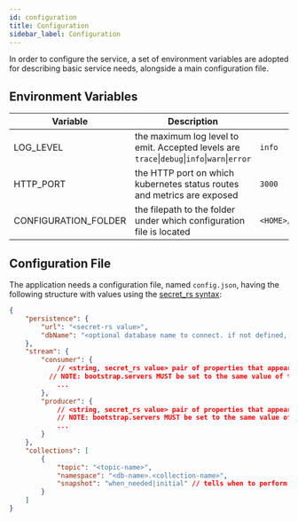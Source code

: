 ```yaml
---
id: configuration
title: Configuration
sidebar_label: Configuration
---
```


<!--
WARNING: this file was automatically generated by Mia-Platform Doc Aggregator.
DO NOT MODIFY IT BY HAND.
Instead, modify the source file and run the aggregator to regenerate this file.
-->

In order to configure the service, a set of environment variables are adopted for
describing basic service needs, alongside a main configuration file.

## Environment Variables

| Variable             | Description                                                                                   | Default                |
|----------------------|-----------------------------------------------------------------------------------------------|------------------------|
| LOG_LEVEL            | the maximum log level to emit. Accepted levels are  `trace`\|`debug`\|`info`\|`warn`\|`error` | `info`                 |
| HTTP_PORT            | the HTTP port on which kubernetes status routes and metrics are exposed                       | `3000`                 |
| CONFIGURATION_FOLDER | the filepath to the folder under which configuration file is located                          | `<HOME>/.df/mongezium` |

## Configuration File

The application needs a configuration file, named `config.json`, having the following structure with values using the [secret_rs syntax](https://docs.rs/secret_rs/0.4.1/secret_rs/index.html):

```json
{
    "persistence": {
        "url": "<secret-rs value>",
        "dbName": "<optional database name to connect. if not defined, the connection string must contain the db name.>"
    },
    "stream": {
        "consumer": {
            // <string, secret_rs value> pair of properties that appear in the [librdkafka](https://github.com/confluentinc/librdkafka/blob/master/CONFIGURATION.md) used by consumer
          // NOTE: bootstrap.servers MUST be set to the same value of the producer's one
            ...
        },
        "producer": {
            // <string, secret_rs value> pair of properties that appear in the [librdkafka](https://github.com/confluentinc/librdkafka/blob/master/CONFIGURATION.md) used by producer
            // NOTE: bootstrap.servers MUST be set to the same value of the consumer's one
            ...
        }
    },
    "collections": [
        {
            "topic": "<topic-name>",
            "namespace": "<db-name>.<collection-name>",
            "snapshot": "when_needed|initial" // tells when to perform snapshots when no messages are found on a topic or a resume token used by the change is not found. 
        }
    ]
}
```
